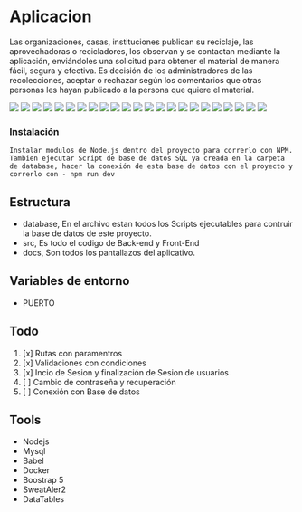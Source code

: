 # Aplicacion

Las organizaciones, casas, instituciones publican su reciclaje, las aprovechadoras o recicladores, los observan y se contactan mediante la aplicación, enviándoles una solicitud para obtener el material de manera fácil, segura y efectiva. Es decisión de los administradores de las recolecciones, aceptar o rechazar según los comentarios que otras personas les hayan publicado a la persona que quiere el material.


![](docs/view1.png)
![](docs/view2.png)
![](docs/view3.png)
![](docs/view4.png)
![](docs/view5.png)
![](docs/view6.png)
![](docs/view7.png)
![](docs/view8.png)
![](docs/view9.png)
![](docs/view10.png)
![](docs/view11.png)
![](docs/view12.png)
![](docs/view13.png)
![](docs/view14.png)
![](docs/view15.png)
![](docs/view16.png)
![](docs/view17.png)
![](docs/view18.png)
![](docs/view19.png)
![](docs/view20.png)
![](docs/view21.png)
![](docs/view22.png)
![](docs/view23.png)


### Instalación

```
Instalar modulos de Node.js dentro del proyecto para correrlo con NPM. Tambien ejecutar Script de base de datos SQL ya creada en la carpeta de database, hacer la conexión de esta base de datos con el proyecto y correrlo con - npm run dev
```

## Estructura

- database, En el archivo estan todos los Scripts ejecutables para contruir la base de datos de este proyecto.
- src, Es todo el codigo de Back-end y Front-End
- docs, Son todos los pantallazos del aplicativo.

## Variables de entorno

- PUERTO


## Todo

1. [x] Rutas con paramentros
1. [x] Validaciones con condiciones
1. [x] Incio de Sesion y finalización de Sesion de usuarios
1. [ ] Cambio de contraseña y recuperación
1. [ ] Conexión con Base de datos

## Tools

- Nodejs
- Mysql
- Babel
- Docker
- Boostrap 5
- SweatAler2
- DataTables


